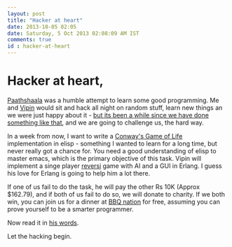 ```yaml
---
layout: post
title: "Hacker at heart"
date: 2013-10-05 02:05
date: Saturday, 5 Oct 2013 02:08:09 AM IST
comments: true
id : hacker-at-heart
---
```


# Hacker at heart,

[Paathshaala](https://github.com/nitcalicut/Paathshaala) was a humble attempt to
learn some good programming. Me and [Vipin](https://twitter.com/swvist) would
sit and hack all night on random stuff, learn new things an we were just happy
about it - [but its been a while since we have done something like
that](https://github.com/jaseemabid?tab=contributions), and we are going to
challenge us, the hard way.

In a week from now, I want to write a [Conway's Game of Life](http://en.wikipedia.org/wiki/Conway's_Game_of_Life) implementation in
elisp - something I wanted to learn for a long time, but never really got a
chance for. You need a good understanding of elisp to master emacs, which is the
primary objective of this task. Vipin will implement a singe player
[reversi](http://en.wikipedia.org/wiki/Reversi) game with AI and a GUI in
Erlang. I guess his love for Erlang is going to help him a lot there.

If one of us fail to do the task, he will pay the other Rs 10K (Approx $162.79),
and if both of us fail to do so, we will donate to charity. If we both win, you
can join us for a dinner at [BBQ nation](http://www.zomato.com/bangalore/barbeque-nation-indiranagar) for free,
assuming you can prove yourself to be a smarter programmer.

Now read it in [his words]().

Let the hacking begin.
